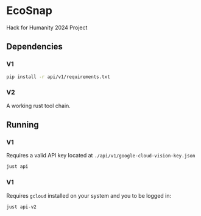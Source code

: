 # EcoSnap
Hack for Humanity 2024 Project

## Dependencies
### V1
```bash
pip install -r api/v1/requirements.txt
```
### V2
A working rust tool chain.

## Running
### V1
Requires a valid API key located at `./api/v1/google-cloud-vision-key.json`
```bash
just api
```
### V1
Requires `gcloud` installed on your system and you to be logged in:
```bash
just api-v2
```
